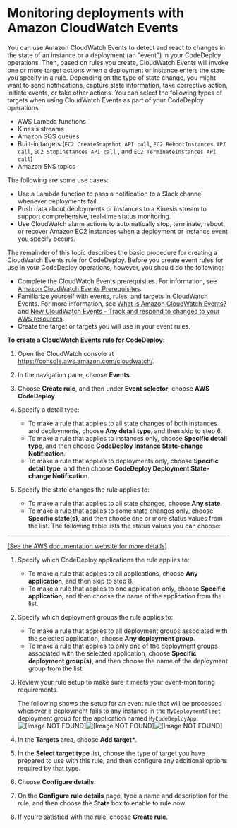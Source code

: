 # Monitoring deployments with Amazon CloudWatch Events<a name="monitoring-cloudwatch-events"></a>

You can use Amazon CloudWatch Events to detect and react to changes in the state of an instance or a deployment \(an "event"\) in your CodeDeploy operations\. Then, based on rules you create, CloudWatch Events will invoke one or more target actions when a deployment or instance enters the state you specify in a rule\. Depending on the type of state change, you might want to send notifications, capture state information, take corrective action, initiate events, or take other actions\. You can select the following types of targets when using CloudWatch Events as part of your CodeDeploy operations:
+ AWS Lambda functions
+  Kinesis streams
+ Amazon SQS queues
+ Built\-in targets \(`EC2 CreateSnapshot API call`, `EC2 RebootInstances API call`, `EC2 StopInstances API call` , and `EC2 TerminateInstances API call`\)
+ Amazon SNS topics

The following are some use cases:
+ Use a Lambda function to pass a notification to a Slack channel whenever deployments fail\.
+ Push data about deployments or instances to a Kinesis stream to support comprehensive, real\-time status monitoring\.
+ Use CloudWatch alarm actions to automatically stop, terminate, reboot, or recover Amazon EC2 instances when a deployment or instance event you specify occurs\.

The remainder of this topic describes the basic procedure for creating a CloudWatch Events rule for CodeDeploy\. Before you create event rules for use in your CodeDeploy operations, however, you should do the following:
+ Complete the CloudWatch Events prerequisites\. For information, see [Amazon CloudWatch Events Prerequisites](https://docs.aws.amazon.com/AmazonCloudWatch/latest/events/CWE_Prerequisites.html)\.
+ Familiarize yourself with events, rules, and targets in CloudWatch Events\. For more information, see [What is Amazon CloudWatch Events?](https://docs.aws.amazon.com/AmazonCloudWatch/latest/events/WhatIsCloudWatchEvents.html) and [New CloudWatch Events – Track and respond to changes to your AWS resources](http://aws.amazon.com/blogs/aws/new-cloudwatch-events-track-and-respond-to-changes-to-your-aws-resources/)\.
+ Create the target or targets you will use in your event rules\. 

**To create a CloudWatch Events rule for CodeDeploy:**

1. Open the CloudWatch console at [https://console\.aws\.amazon\.com/cloudwatch/](https://console.aws.amazon.com/cloudwatch/)\.

1. In the navigation pane, choose **Events**\.

1. Choose **Create rule**, and then under **Event selector**, choose **AWS CodeDeploy**\.

1. Specify a detail type:
   + To make a rule that applies to all state changes of both instances and deployments, choose **Any detail type**, and then skip to step 6\.
   + To make a rule that applies to instances only, choose **Specific detail type**, and then choose **CodeDeploy Instance State\-change Notification**\.
   + To make a rule that applies to deployments only, choose **Specific detail type**, and then choose **CodeDeploy Deployment State\-change Notification**\.

1. Specify the state changes the rule applies to:
   + To make a rule that applies to all state changes, choose **Any state**\.
   + To make a rule that applies to some state changes only, choose **Specific state\(s\)**, and then choose one or more status values from the list\. The following table lists the status values you can choose:  
****    
[\[See the AWS documentation website for more details\]](http://docs.aws.amazon.com/codedeploy/latest/userguide/monitoring-cloudwatch-events.html)

1. Specify which CodeDeploy applications the rule applies to:
   + To make a rule that applies to all applications, choose **Any application**, and then skip to step 8\.
   + To make a rule that applies to one application only, choose **Specific application**, and then choose the name of the application from the list\.

1. Specify which deployment groups the rule applies to:
   + To make a rule that applies to all deployment groups associated with the selected application, choose **Any deployment group**\.
   + To make a rule that applies to only one of the deployment groups associated with the selected application, choose **Specific deployment group\(s\)**, and then choose the name of the deployment group from the list\.

1. Review your rule setup to make sure it meets your event\-monitoring requirements\.

   The following shows the setup for an event rule that will be processed whenever a deployment fails to any instance in the `MyDeploymentFleet` deployment group for the application named `MyCodeDeployApp`:  
![\[Image NOT FOUND\]](http://docs.aws.amazon.com/codedeploy/latest/userguide/images/CWE-Event-selector.png)![\[Image NOT FOUND\]](http://docs.aws.amazon.com/codedeploy/latest/userguide/)![\[Image NOT FOUND\]](http://docs.aws.amazon.com/codedeploy/latest/userguide/)

1. In the **Targets** area, choose **Add target\***\.

1. In the **Select target type** list, choose the type of target you have prepared to use with this rule, and then configure any additional options required by that type\. 

1. Choose **Configure details**\.

1. On the **Configure rule details** page, type a name and description for the rule, and then choose the **State** box to enable to rule now\.

1. If you're satisfied with the rule, choose **Create rule**\.